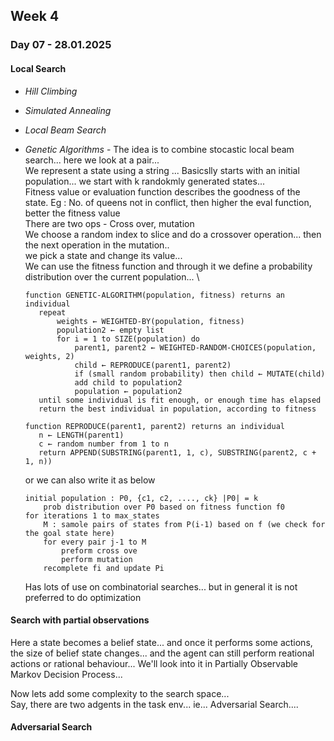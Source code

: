 ## Week 4
### Day 07 - 28.01.2025
#### Local Search
- _Hill Climbing_
- _Simulated Annealing_
- _Local Beam Search_
- _Genetic Algorithms_ - The idea is to combine stocastic local beam search... here we look at a pair... \
    We represent a state using a string ...
    Basicslly starts with an initial population... we start with k randokmly generated states... \
    Fitness value or evaluation function describes the goodness of the state.
    Eg : No. of queens not in conflict, then higher the eval function, better the fitness value \
    There are two ops - Cross over, mutation
    <br>We choose a random index to slice and do a crossover operation... then the next operation in the mutation..
    <br> we pick a state and change its value... \
    We can use the fitness function and through it we define a probability distribution over the current population... \
    
     ```
    function GENETIC-ALGORITHM(population, fitness) returns an individual
        repeat
            weights ← WEIGHTED-BY(population, fitness)
            population2 ← empty list
            for i = 1 to SIZE(population) do
                parent1, parent2 ← WEIGHTED-RANDOM-CHOICES(population, weights, 2)
                child ← REPRODUCE(parent1, parent2)
                if (small random probability) then child ← MUTATE(child)
                add child to population2
                population ← population2
        until some individual is fit enough, or enough time has elapsed
        return the best individual in population, according to fitness

    function REPRODUCE(parent1, parent2) returns an individual
        n ← LENGTH(parent1)
        c ← random number from 1 to n
        return APPEND(SUBSTRING(parent1, 1, c), SUBSTRING(parent2, c + 1, n))
    ```
    or we can also write it as below
    ``` 
    initial population : P0, {c1, c2, ...., ck} |P0| = k
        prob distribution over P0 based on fitness function f0
    for iterations 1 to max_states
        M : samole pairs of states from P(i-1) based on f (we check for the goal state here)
        for every pair j-1 to M
            preform cross ove
            perform mutation
        recomplete fi and update Pi
    ```
    Has lots of use on combinatorial searches... but in general it is not preferred to do optimization

#### Search with partial observations
Here a state becomes a belief state... and once it performs some actions, the size of belief state changes... and the agent can still perform reational actions or rational behaviour... We'll look into it in Partially Observable Markov Decision Process...



Now lets add some complexity to the search space... \
Say, there are two adgents in the task env... ie... Adversarial Search....

#### Adversarial Search
